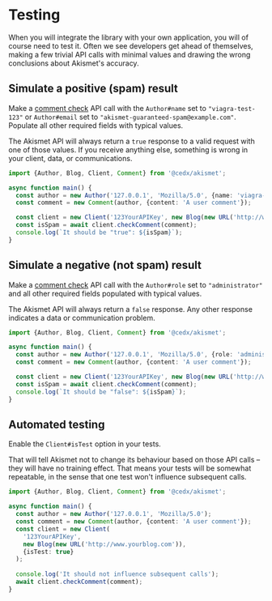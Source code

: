 # Testing
When you will integrate the library with your own application, you will of course need to test it. Often we see developers get ahead of themselves, making a few trivial API calls with minimal values and drawing the wrong conclusions about Akismet's accuracy.

## Simulate a positive (spam) result
Make a [comment check](../features/comment_check.md) API call with the `Author#name` set to `"viagra-test-123"` or `Author#email` set to `"akismet-guaranteed-spam@example.com"`. Populate all other required fields with typical values.

The Akismet API will always return a `true` response to a valid request with one of those values. If you receive anything else, something is wrong in your client, data, or communications.

```ts
import {Author, Blog, Client, Comment} from '@cedx/akismet';

async function main() {
  const author = new Author('127.0.0.1', 'Mozilla/5.0', {name: 'viagra-test-123'});
  const comment = new Comment(author, {content: 'A user comment'});

  const client = new Client('123YourAPIKey', new Blog(new URL('http://www.yourblog.com')));
  const isSpam = await client.checkComment(comment);
  console.log(`It should be "true": ${isSpam}`);
}
```

## Simulate a negative (not spam) result
Make a [comment check](../features/comment_check.md) API call with the `Author#role` set to `"administrator"` and all other required fields populated with typical values.

The Akismet API will always return a `false` response. Any other response indicates a data or communication problem.

```ts
import {Author, Blog, Client, Comment} from '@cedx/akismet';

async function main() {
  const author = new Author('127.0.0.1', 'Mozilla/5.0', {role: 'administrator'});
  const comment = new Comment(author, {content: 'A user comment'});

  const client = new Client('123YourAPIKey', new Blog(new URL('http://www.yourblog.com')));
  const isSpam = await client.checkComment(comment);
  console.log(`It should be "false": ${isSpam}`);
}
```

## Automated testing
Enable the `Client#isTest` option in your tests.

That will tell Akismet not to change its behaviour based on those API calls – they will have no training effect. That means your tests will be somewhat repeatable, in the sense that one test won't influence subsequent calls.

```ts
import {Author, Blog, Client, Comment} from '@cedx/akismet';

async function main() {
  const author = new Author('127.0.0.1', 'Mozilla/5.0');
  const comment = new Comment(author, {content: 'A user comment'});
  const client = new Client(
    '123YourAPIKey',
    new Blog(new URL('http://www.yourblog.com')),
    {isTest: true}
  );
  
  console.log('It should not influence subsequent calls');
  await client.checkComment(comment);
}
```
